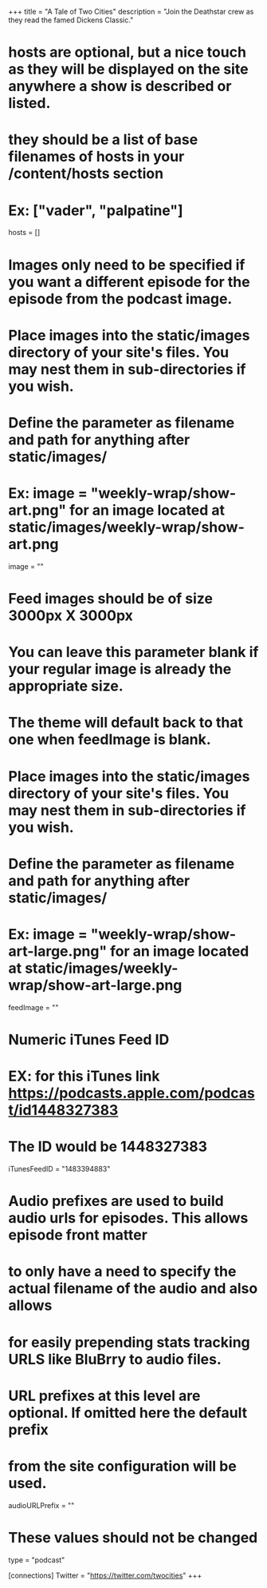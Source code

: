+++
title = "A Tale of Two Cities"
description = "Join the Deathstar crew as they read the famed Dickens Classic."

# hosts are optional, but a nice touch as they will be displayed on the site anywhere a show is described or listed.
# they should be a list of base filenames of hosts in your /content/hosts section
# Ex: ["vader", "palpatine"]
hosts = []

# Images only need to be specified if you want a different episode for the episode from the podcast image.
# Place images into the static/images directory of your site's files. You may nest them in sub-directories if you wish.
# Define the parameter as filename and path for anything after static/images/
# Ex: image = "weekly-wrap/show-art.png" for an image located at static/images/weekly-wrap/show-art.png
image = ""

# Feed images should be of size 3000px X 3000px
# You can leave this parameter blank if your regular image is already the appropriate size. 
# The theme will default back to that one when feedImage is blank.
# Place images into the static/images directory of your site's files. You may nest them in sub-directories if you wish.
# Define the parameter as filename and path for anything after static/images/
# Ex: image = "weekly-wrap/show-art-large.png" for an image located at static/images/weekly-wrap/show-art-large.png
feedImage = ""

# Numeric iTunes Feed ID 
# EX: for this iTunes link https://podcasts.apple.com/podcast/id1448327383
# The ID would be 1448327383
iTunesFeedID = "1483394883"

# Audio prefixes are used to build audio urls for episodes. This allows episode front matter 
# to only have a need to specify the actual filename of the audio and also allows
# for easily prepending stats tracking URLS like BluBrry to audio files.
# URL prefixes at this level are optional. If omitted here the default prefix
# from the site configuration will be used.
audioURLPrefix = ""


# These values should not be changed
type = "podcast"

[connections]
	Twitter = "https://twitter.com/twocities"
+++